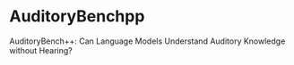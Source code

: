 # AuditoryBenchpp
AuditoryBench++: Can Language Models Understand Auditory Knowledge without Hearing?
